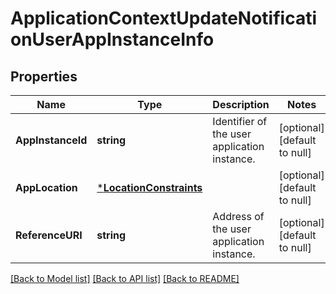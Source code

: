 # ApplicationContextUpdateNotificationUserAppInstanceInfo

## Properties
Name | Type | Description | Notes
------------ | ------------- | ------------- | -------------
**AppInstanceId** | **string** | Identifier of the user application instance. | [optional] [default to null]
**AppLocation** | [***LocationConstraints**](LocationConstraints.md) |  | [optional] [default to null]
**ReferenceURI** | **string** | Address of the user application instance. | [optional] [default to null]

[[Back to Model list]](../README.md#documentation-for-models) [[Back to API list]](../README.md#documentation-for-api-endpoints) [[Back to README]](../README.md)

